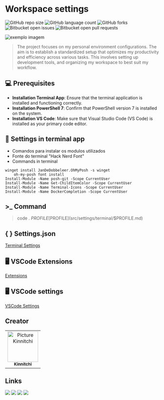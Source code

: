 # Workspace settings


![GitHub repo size](https://img.shields.io/github/repo-size/iuricode/README-template?style=for-the-badge)
![GitHub language count](https://img.shields.io/github/languages/count/iuricode/README-template?style=for-the-badge)
![GitHub forks](https://img.shields.io/github/forks/iuricode/README-template?style=for-the-badge)
![Bitbucket open issues](https://img.shields.io/bitbucket/issues/iuricode/README-template?style=for-the-badge)
![Bitbucket open pull requests](https://img.shields.io/bitbucket/pr-raw/iuricode/README-template?style=for-the-badge)

<img src="exemplo-image.png" alt="exemplo imagem">

>The project focuses on my personal environment configurations. The aim is to establish a standardized setup that optimizes my productivity and efficiency across various tasks. This involves setting up development tools, and organizing my workspace to best suit my workflow.

## 💻 Prerequisites

* **Installation Terminal App**: Ensure that the terminal application is installed and functioning correctly.
* **Installation PowerShell 7**: Confirm that PowerShell version 7 is installed on the system.
* **Installation VS Code**: Make sure that Visual Studio Code (VS Code) is installed as your primary code editor.

## 🚀 Settings in terminal app

* Comandos para instalar os modulos utilizados<br>
* Fonte do terminal "Hack Nerd Font"
* Commands in terminal
```
winget install JanDeDobbeleer.OhMyPosh -s winget
    oh-my-posh font install
Install-Module -Name posh-git -Scope CurrentUser
Install-Module -Name Get-ChildItemColor -Scope CurrentUser
Install-Module -Name Terminal-Icons -Scope CurrentUser
Install-Module -Name DockerCompletion -Scope CurrentUser
```
## >_ Command
> code . $PROFILE
[$PROFILE](src/settings/terminal/$PROFILE.md)

## { } Settings.json
[Terminal Settings](src/settings/terminal/terminal-settings.json)

## 🖥️ VSCode Extensions
[Extensions](src/settings/vscode/extension.md)

## 🖥️ VSCode settings
[VSCode Settings](src/settings/vscode/settings.json)


##  Creator
<table>
  <tr>
    <td align="center">
      <a href="#">
        <img src="https://avatars3.githubusercontent.com/u/79287925" width="100px;" alt="Picture Kinnitchi"/><br>
        <sub>
          <b>Kinnitchi</b>
        </sub>
      </a>
    </td>
  </tr>
</table>

## Links

<a href="https://www.youtube.com/channel/UCo-u0Q45LwQ238a4p1kaPgg" target="_blank"><img src="https://img.shields.io/badge/YouTube-FF0000?style=for-the-badge&logo=youtube&logoColor=white" target="_blank"></a>
  <a href="https://www.instagram.com/kinnitchi" target="_blank"><img src="https://img.shields.io/badge/-Instagram-%23E4405F?style=for-the-badge&logo=instagram&logoColor=white" target="_blank"></a>
 	<a href="https://www.twitch.tv/kinnitchi" target="_blank"><img src="https://img.shields.io/badge/Twitch-9146FF?style=for-the-badge&logo=twitch&logoColor=white" target="_blank"></a> 
  <a href="https://www.linkedin.com/in/kinnitchi" target="_blank"><img src="https://img.shields.io/badge/-LinkedIn-%230077B5?style=for-the-badge&logo=linkedin&logoColor=white" target="_blank"></a> 